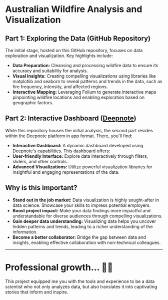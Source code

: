 # Australian Wildfire Analysis and Visualization

## Part 1: Exploring the Data (GitHub Repository)

The initial stage, hosted on this GitHub repository, focuses on data exploration and visualization. Key highlights include:

* **Data Preparation:** Cleansing and processing wildfire data to ensure its accuracy and suitability for analysis.
* **Visual Insights:** Creating compelling visualizations using libraries like matplotlib and seaborn to reveal patterns and trends in the data, such as fire frequency, intensity, and affected regions.
* **Interactive Mapping:** Leveraging Folium to generate interactive maps pinpointing wildfire locations and enabling exploration based on geographic factors.

## Part 2: Interactive Dashboard ([Deepnote](https://deepnote.com/@pedro_rodriguez/Australia-Wildfire-Dashboard-e052cfca-9cd3-478c-bebf-7c8271b8e5ba))

While this repository houses the initial analysis, the second part resides within the Deepnote platform in app format. There, you'll find:

* **Interactive Dashboard:** A dynamic dashboard developed using Deepnote's capabilities. This dashboard offers:
* **User-friendly Interface:** Explore data interactively through filters, sliders, and other controls.
* **Advanced Visualizations:** Utilize powerful visualization libraries for insightful and engaging representations of the data.

## Why is this important?

* **Stand out in the job market:** Data visualization is highly sought-after in data science. Showcase your skills to impress potential employers.
* **Boost project impact:** Make your data findings more impactful and understandable for diverse audiences through compelling visualizations.
* **Gain deeper data understanding:** Visualizing data helps you uncover hidden patterns and trends, leading to a richer understanding of the information.
* **Become a better collaborator:** Bridge the gap between data and insights, enabling effective collaboration with non-technical colleagues.

---
# Professional growth... 💪🏼
This project equipped me you with the tools and experience to be a data scientist who not only analyzes data, but also translates it into captivating stories that inform and inspire.
